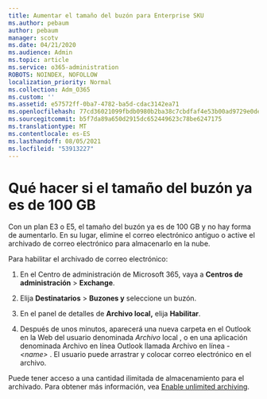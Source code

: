 ```yaml
---
title: Aumentar el tamaño del buzón para Enterprise SKU
ms.author: pebaum
author: pebaum
manager: scotv
ms.date: 04/21/2020
ms.audience: Admin
ms.topic: article
ms.service: o365-administration
ROBOTS: NOINDEX, NOFOLLOW
localization_priority: Normal
ms.collection: Adm_O365
ms.custom: ''
ms.assetid: e57572ff-0ba7-4782-ba5d-cdac3142ea71
ms.openlocfilehash: 77cd36021099fbdb0980b2ba38c7cbdfaf4e53b00ad9729e0deb3396f88dd7e9
ms.sourcegitcommit: b5f7da89a650d2915dc652449623c78be6247175
ms.translationtype: MT
ms.contentlocale: es-ES
ms.lasthandoff: 08/05/2021
ms.locfileid: "53913227"
---
```

# <a name="what-to-do-if-your-mailbox-size-is-already-100gb"></a>Qué hacer si el tamaño del buzón ya es de 100 GB

Con un plan E3 o E5, el tamaño del buzón ya es de 100 GB y no hay forma de aumentarlo. En su lugar, elimine el correo electrónico antiguo o active el archivado de correo electrónico para almacenarlo en la nube. 
  
Para habilitar el archivado de correo electrónico:
  
1. En el Centro de administración de Microsoft 365, vaya a **Centros de administración** \> **Exchange**. 
    
2. Elija **Destinatarios** \> **Buzones y** seleccione un buzón. 
    
3. En el panel de detalles de **Archivo local,** elija **Habilitar**. 
    
4. Después de unos minutos, aparecerá una nueva carpeta en el Outlook en la Web del usuario denominada *Archivo* local , o en una aplicación denominada Archivo en línea Outlook llamada Archivo en línea *- \<name\>* . El usuario puede arrastrar y colocar correo electrónico en el archivo. 
    
Puede tener acceso a una cantidad ilimitada de almacenamiento para el archivado. Para obtener más información, vea [Enable unlimited archiving](https://docs.microsoft.com/microsoft-365/compliance/enable-unlimited-archiving).
  

